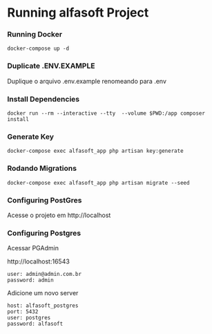 # Running alfasoft Project

### Running Docker

```
docker-compose up -d
```

### Duplicate .ENV.EXAMPLE

Duplique o arquivo .env.example renomeando para .env

### Install Dependencies

```
docker run --rm --interactive --tty  --volume $PWD:/app composer install
```

### Generate Key

```
docker-compose exec alfasoft_app php artisan key:generate
```

### Rodando Migrations

```
docker-compose exec alfasoft_app php artisan migrate --seed
```

### Configuring PostGres

Acesse o projeto em http://localhost

### Configuring Postgres

Acessar PGAdmin

http://localhost:16543

```
user: admin@admin.com.br
password: admin
```

Adicione um novo server

```
host: alfasoft_postgres
port: 5432
user: postgres
password: alfasoft
```

